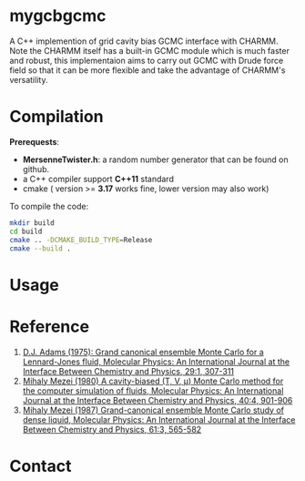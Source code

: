 # mygcbgcmc
A C++ implemention of grid cavity bias GCMC interface with CHARMM. Note the CHARMM itself has a built-in GCMC module which is much faster and robust, this implementaion aims to carry out GCMC with Drude force field so that it can be more flexible and take the advantage of CHARMM's versatility.

# Compilation
**Prerequests**:   
- **MersenneTwister.h**: a random number generator that can be found on github.  
- a C++ compiler support **C++11** standard  
- cmake ( version >= **3.17** works fine, lower version may also work)

To compile the code:
```bash
mkdir build
cd build
cmake .. -DCMAKE_BUILD_TYPE=Release
cmake --build .
```
# Usage

# Reference

 1.  [D.J. Adams (1975): Grand canonical ensemble Monte Carlo for a Lennard-Jones fluid, Molecular Physics: An International Journal at the Interface Between Chemistry and Physics, 29:1, 307-311](http://dx.doi.org/10.1080/00268977500100221)
 2.  [Mihaly Mezei (1980) A cavity-biased (T, V, µ) Monte Carlo method for the computer simulation of fluids, Molecular Physics: An International Journal at the Interface Between Chemistry and Physics, 40:4, 901-906](http://dx.doi.org/10.1080/00268978000101971)
 3.  [Mihaly Mezei (1987) Grand-canonical ensemble Monte Carlo study of dense liquid, Molecular Physics: An International Journal at the Interface Between Chemistry and Physics, 61:3, 565-582](http://dx.doi.org/10.1080/00268978700101321)

# Contact
